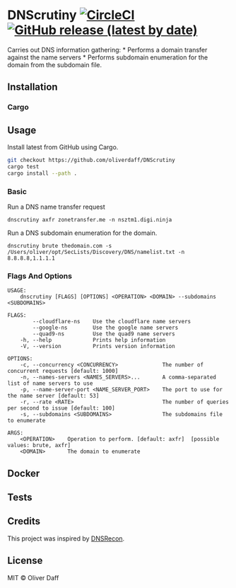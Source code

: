 # DNScrutiny [![CircleCI](https://circleci.com/gh/oliverdaff/hprobe.svg?style=shield)](https://circleci.com/gh/oliverdaff/DNScrutiny) [![GitHub release (latest by date)](https://img.shields.io/github/v/release/oliverdaff/DNScrutiny?style=plastic)](https://github.com/oliverdaff/DNScrutiny/releases/latest)

Carries out DNS information gathering:
    * Performs a domain transfer against the name servers
    * Performs subdomain enumeration for the domain from the subdomain file.

## Installation

### Cargo

## Usage
Install latest from GitHub using Cargo.

```bash
git checkout https://github.com/oliverdaff/DNScrutiny
cargo test 
cargo install --path .
```


### Basic

Run a DNS name transfer request
```
dnscrutiny axfr zonetransfer.me -n nsztm1.digi.ninja
```


Run a DNS subdomain enumeration for the domain.
```
dnscrutiny brute thedomain.com -s /Users/oliver/opt/SecLists/Discovery/DNS/namelist.txt -n 8.8.8.8,1.1.1.1
```

### Flags And Options

```
USAGE:
    dnscrutiny [FLAGS] [OPTIONS] <OPERATION> <DOMAIN> --subdomains <SUBDOMAINS>

FLAGS:
        --cloudflare-ns    Use the cloudflare name servers
        --google-ns        Use the google name servers
        --quad9-ns         Use the quad9 name servers
    -h, --help             Prints help information
    -V, --version          Prints version information

OPTIONS:
    -c, --concurrency <CONCURRENCY>              The number of concurrent requests [default: 1000]
    -n, --names-servers <NAMES_SERVERS>...       A comma-separated list of name servers to use
    -p, --name-server-port <NAME_SERVER_PORT>    The port to use for the name server [default: 53]
    -r, --rate <RATE>                            The number of queries per second to issue [default: 100]
    -s, --subdomains <SUBDOMAINS>                The subdomains file to enumerate

ARGS:
    <OPERATION>    Operation to perform. [default: axfr]  [possible values: brute, axfr]
    <DOMAIN>       The domain to enumerate
```


## Docker

## Tests

## Credits
This project was inspired by [DNSRecon](https://github.com/darkoperator/dnsrecon).

## License
MIT © Oliver Daff